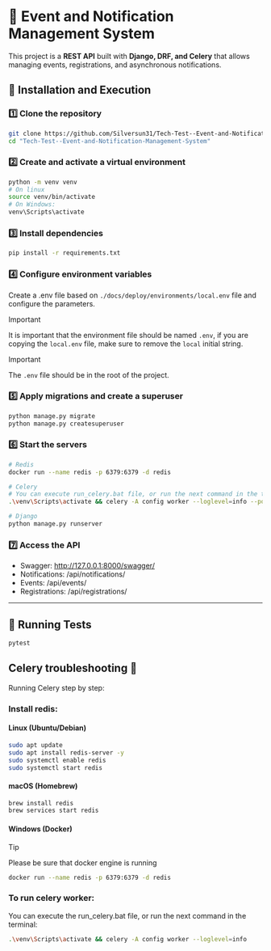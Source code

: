 # 📌 **Event and Notification Management System**

This project is a **REST API** built with **Django, DRF, and Celery** that allows managing events, registrations, and
asynchronous notifications.

## 🚀 **Installation and Execution**

### **1️⃣ Clone the repository**

```bash
git clone https://github.com/Silversun31/Tech-Test--Event-and-Notification-Management-System
cd "Tech-Test--Event-and-Notification-Management-System"
```

### 2️⃣ Create and activate a virtual environment

```bash
python -m venv venv
# On linux
source venv/bin/activate  
# On Windows: 
venv\Scripts\activate
```

### 3️⃣ Install dependencies

```bash
pip install -r requirements.txt
```

### 4️⃣ Configure environment variables

Create a .env file based on `./docs/deploy/environments/local.env` file and configure the parameters.
> [!IMPORTANT]
> It is important that the environment file should be named `.env`, if you are copying the `local.env`
> file, make sure to remove the `local` initial string.

> [!IMPORTANT]
> The `.env` file should be in the root of the project.

### 5️⃣ Apply migrations and create a superuser

```bash
python manage.py migrate
python manage.py createsuperuser
```

### 6️⃣ Start the servers

```bash
# Redis
docker run --name redis -p 6379:6379 -d redis

# Celery
# You can execute run_celery.bat file, or run the next command in the terminal:
.\venv\Scripts\activate && celery -A config worker --loglevel=info --pool=solo

# Django
python manage.py runserver
```

### 7️⃣ Access the API

* Swagger: http://127.0.0.1:8000/swagger/
* Notifications: /api/notifications/
* Events: /api/events/
* Registrations: /api/registrations/

---

## 🧪 Running Tests

```bash
pytest
```

## Celery troubleshooting 🐇

Running Celery step by step:

### Install redis:

#### Linux (Ubuntu/Debian)

```bash
sudo apt update
sudo apt install redis-server -y
sudo systemctl enable redis
sudo systemctl start redis
```

#### macOS (Homebrew)

```bash
brew install redis
brew services start redis
```

#### Windows (Docker)

> [!TIP]  
> Please be sure that docker engine is running

```bash
docker run --name redis -p 6379:6379 -d redis
```

### To run celery worker:

You can execute the run_celery.bat file, or run the next command in the terminal:

```bash
.\venv\Scripts\activate && celery -A config worker --loglevel=info
```